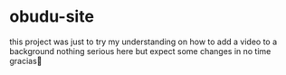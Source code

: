 # obudu-site

this project was just to try my understanding on how to add a video to a background 
nothing serious here but expect some changes in no time gracias👋
